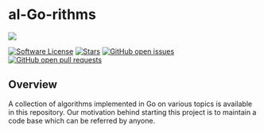 # al-Go-rithms

<p align="left">
  <img src="https://github.com/addy1997/al-Go-rithms/blob/main/icon/1.png"/>
</p>

[![Software License](https://img.shields.io/badge/license-MIT-brightgreen.svg)](LICENSE)  [![Stars](https://img.shields.io/github/stars/addy1997/al-Go-rithms.svg?style=flat&label=Star&maxAge=86400)](STARS)  [![GitHub open issues](https://img.shields.io/github/issues-raw/addy1997/al-Go-rithms.svg)](https://github.com/addy1997/al-Go-rithms/issues) [![GitHub open pull requests](https://img.shields.io/github/issues-pr-raw/addy1997/al-Go-rithms.svg)](https://github.com/addy1997/al-Go-rithms/pulls)

## Overview

A collection of algorithms implemented in Go on various topics is available in this repository. Our motivation behind starting this project is to maintain a code base which can be referred by anyone.
